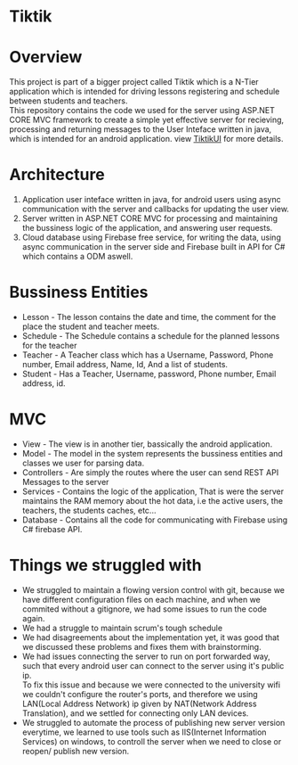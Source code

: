 # Tiktik

# Overview
This project is part of a bigger project called Tiktik which is a N-Tier application which is intended for driving lessons registering and schedule between students and teachers. </br>
This repository contains the code we used for the server using ASP.NET CORE MVC framework to create a simple yet effective server for recieving, processing and returning messages to the User Inteface written in java, which is intended for an android application. view [TiktikUI](https://github.com/Yannnyan/TiktikUI) for more details.

# Architecture
1. Application user inteface written in java, for android users using async communication with the server and callbacks for updating the user view.
2. Server written in ASP.NET CORE MVC for processing and maintaining the bussiness logic of the application, and answering user requests.
3. Cloud database using Firebase free service, for writing the data, using async communication in the server side and Firebase built in API for C# which contains a ODM aswell.

# Bussiness Entities
- Lesson - The lesson contains the date and time, the comment for the place the student and teacher meets.
- Schedule - The Schedule contains a schedule for the planned lessons for the teacher
- Teacher - A Teacher class which has a Username, Password, Phone number, Email address, Name, Id, And a list of students. 
- Student - Has a Teacher, Username, password, Phone number, Email address, id.


# MVC
- View - The view is in another tier, bassically the android application.
- Model - The model in the system represents the bussiness entities and classes we user for parsing data.
- Controllers - Are simply the routes where the user can send REST API Messages to the server
- Services - Contains the logic of the application, That is were the server maintains the RAM memory about the hot data, i.e the active users, the teachers, the students caches, etc... 
- Database - Contains all the code for communicating with Firebase using C# firebase API.



# Things we struggled with
- We struggled to maintain a flowing version control with git, because we have different configuration files on each machine, and when we commited without a gitignore, we had some issues to run the code again.
- We had a struggle to maintain scrum's tough schedule
- We had disagreements about the implementation yet, it was good that we discussed these problems and fixes them with brainstorming.
- We had issues connecting the server to run on port forwarded way, such that every android user can connect to the server using it's public ip. </br>
To fix this issue and because we were connected to the university wifi we couldn't configure the router's ports, and therefore we using LAN(Local Address Network) ip given by NAT(Network Address Translation), and we settled for connecting only LAN devices. 
- We struggled to automate the process of publishing new server version everytime, we learned to use tools such as IIS(Internet Information Services) on windows, to controll the server when we need to close or reopen/ publish new version.

